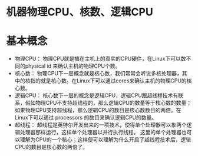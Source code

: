 # 机器物理CPU、核数、逻辑CPU

# 基本概念

- 物理CPU：
   物理CPU就是插在主机上的真实的CPU硬件，在Linux下可以数不同的physical id 来确认主机的物理CPU个数。
- 核心数：
   物理CPU下一层概念就是核心数，我们常常会听说多核处理器，其中的核指的就是核心数。在Linux下可以通过cores来确认主机的物理CPU的核心数。
- 逻辑CPU：
   核心数下一层的概念是逻辑CPU，逻辑CPU跟超线程技术有联系，假如物理CPU不支持超线程的，那么逻辑CPU的数量等于核心数的数量；
   如果物理CPU支持超线程，那么逻辑CPU的数目是核心数数目的两倍。在Linux下可以通过 processors 的数目来确认逻辑CPU的数量。
- 超线程：
   超线程是英特尔开发出来的一项技术，使得单个处理器可以象两个逻辑处理器那样运行，这样单个处理器以并行执行线程。
   这里的单个处理器也可以理解为CPU的一个核心；这样便可以理解为什么开启了超线程技术后，逻辑CPU的数目是核心数的两倍了。



